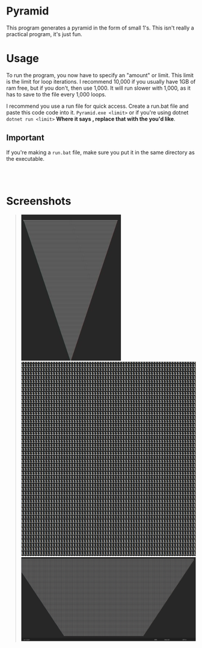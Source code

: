 # Pyramid
This program generates a pyramid in the form of small 1's. This isn't really a practical program, it's just fun.

# Usage
To run the program, you now have to specify an "amount" or limit. This limit is the limit for loop iterations. I recommend 10,000 if you usually have 1GB of ram free, but if you don't, then use 1,000. It will run slower with 1,000, as it has to save to the file every 1,000 loops.

I recommend you use a run file for quick access. Create a run.bat file and paste this code code into it.
`Pyramid.exe <limit>` or if you're using dotnet `dotnet run <limit>`
**Where it says <limit>, replace that with the <limit> you'd like**.

## Important
If you're making a ``run.bat`` file, make sure you put it in the same directory as the executable.

<br></br>

# Screenshots
>![](https://github.com/crjase/Pyramid/blob/main/Screenshots/Far.jpg)
>![](https://github.com/crjase/Pyramid/blob/main/Screenshots/ReallyClose.jpg)
>![](https://github.com/crjase/Pyramid/blob/main/Screenshots/Close.jpg)
